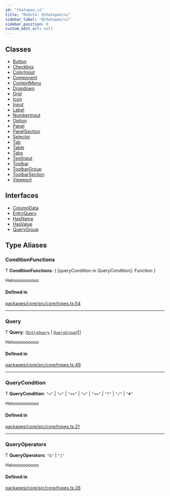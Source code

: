 ```yaml
---
id: "thatopen_ui"
title: "Module: @thatopen/ui"
sidebar_label: "@thatopen/ui"
sidebar_position: 0
custom_edit_url: null
---
```


## Classes

- [Button](../classes/thatopen_ui.Button.md)
- [Checkbox](../classes/thatopen_ui.Checkbox.md)
- [ColorInput](../classes/thatopen_ui.ColorInput.md)
- [Component](../classes/thatopen_ui.Component.md)
- [ContextMenu](../classes/thatopen_ui.ContextMenu.md)
- [Dropdown](../classes/thatopen_ui.Dropdown.md)
- [Grid](../classes/thatopen_ui.Grid.md)
- [Icon](../classes/thatopen_ui.Icon.md)
- [Input](../classes/thatopen_ui.Input.md)
- [Label](../classes/thatopen_ui.Label.md)
- [NumberInput](../classes/thatopen_ui.NumberInput.md)
- [Option](../classes/thatopen_ui.Option.md)
- [Panel](../classes/thatopen_ui.Panel.md)
- [PanelSection](../classes/thatopen_ui.PanelSection.md)
- [Selector](../classes/thatopen_ui.Selector.md)
- [Tab](../classes/thatopen_ui.Tab.md)
- [Table](../classes/thatopen_ui.Table.md)
- [Tabs](../classes/thatopen_ui.Tabs.md)
- [TextInput](../classes/thatopen_ui.TextInput.md)
- [Toolbar](../classes/thatopen_ui.Toolbar.md)
- [ToolbarGroup](../classes/thatopen_ui.ToolbarGroup.md)
- [ToolbarSection](../classes/thatopen_ui.ToolbarSection.md)
- [Viewport](../classes/thatopen_ui.Viewport.md)

## Interfaces

- [ColumnData](../interfaces/thatopen_ui.ColumnData.md)
- [EntryQuery](../interfaces/thatopen_ui.EntryQuery.md)
- [HasName](../interfaces/thatopen_ui.HasName.md)
- [HasValue](../interfaces/thatopen_ui.HasValue.md)
- [QueryGroup](../interfaces/thatopen_ui.QueryGroup.md)

## Type Aliases

### ConditionFunctions

Ƭ **ConditionFunctions**: { [queryCondition in QueryCondition]: Function }

Heloooooooooo

#### Defined in

[packages/core/src/core/types.ts:54](https://github.com/ThatOpen/engine_ui-components//blob/1c232b0/packages/core/src/core/types.ts#L54)

___

### Query

Ƭ **Query**: ([`EntryQuery`](../interfaces/thatopen_ui.EntryQuery.md) \| [`QueryGroup`](../interfaces/thatopen_ui.QueryGroup.md))[]

Heloooooooooo

#### Defined in

[packages/core/src/core/types.ts:49](https://github.com/ThatOpen/engine_ui-components//blob/1c232b0/packages/core/src/core/types.ts#L49)

___

### QueryCondition

Ƭ **QueryCondition**: ``"="`` \| ``">"`` \| ``">="`` \| ``"<"`` \| ``"<="`` \| ``"?"`` \| ``"/"`` \| ``"#"``

Heloooooooooo

#### Defined in

[packages/core/src/core/types.ts:21](https://github.com/ThatOpen/engine_ui-components//blob/1c232b0/packages/core/src/core/types.ts#L21)

___

### QueryOperators

Ƭ **QueryOperators**: ``"&"`` \| ``"|"``

Heloooooooooo

#### Defined in

[packages/core/src/core/types.ts:26](https://github.com/ThatOpen/engine_ui-components//blob/1c232b0/packages/core/src/core/types.ts#L26)
